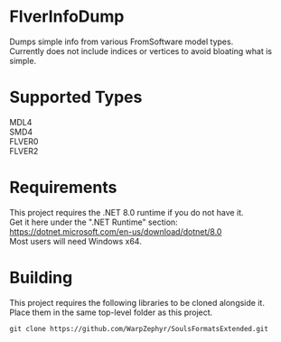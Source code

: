 # FlverInfoDump
Dumps simple info from various FromSoftware model types.  
Currently does not include indices or vertices to avoid bloating what is simple.

# Supported Types
MDL4  
SMD4  
FLVER0  
FLVER2

# Requirements
This project requires the .NET 8.0 runtime if you do not have it.  
Get it here under the ".NET Runtime" section:  
https://dotnet.microsoft.com/en-us/download/dotnet/8.0  
Most users will need Windows x64.

# Building
This project requires the following libraries to be cloned alongside it.  
Place them in the same top-level folder as this project.  
```
git clone https://github.com/WarpZephyr/SoulsFormatsExtended.git
```